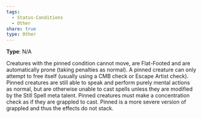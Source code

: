 ```yaml
---
tags:
  - Status-Conditions
  - Other
share: true
type: Other
---
```

**Type**: N/A

Creatures with the pinned condition cannot move, are Flat-Footed and are automatically prone (taking penalties as normal). A pinned creature can only attempt to free itself (usually using a CMB check or Escape Artist check). Pinned creatures are still able to speak and perform purely mental actions as normal, but are otherwise unable to cast spells unless they are modified by the Still Spell meta talent. Pinned creatures must make a concentration check as if they are grappled to cast. Pinned is a more severe version of grappled and thus the effects do not stack.